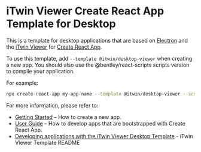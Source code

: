 # iTwin Viewer Create React App Template for Desktop

This is a template for desktop applications that are based on [Electron](https://www.electronjs.org/) and the [iTwin Viewer](https://github.com/itwin/viewer/tree/main/packages/modules/desktop-viewer-react) for [Create React App](https://github.com/facebook/create-react-app).

To use this template, add `--template @itwin/desktop-viewer` when creating a new app. You should also use the @bentley/react-scripts scripts version to compile your application.

For example:

```sh
npx create-react-app my-app-name --template @itwin/desktop-viewer --scripts-version @bentley/react-scripts
```

For more information, please refer to:

- [Getting Started](https://create-react-app.dev/docs/getting-started) – How to create a new app.
- [User Guide](https://create-react-app.dev) – How to develop apps that are bootstrapped with Create React App.
- [Developing applications with the iTwin Viewer Desktop Template](https://github.com/iTwin/viewer/blob/master/packages/modules/cra-template-desktop-viewer/template/README.md) - iTwin Viewer Template README
